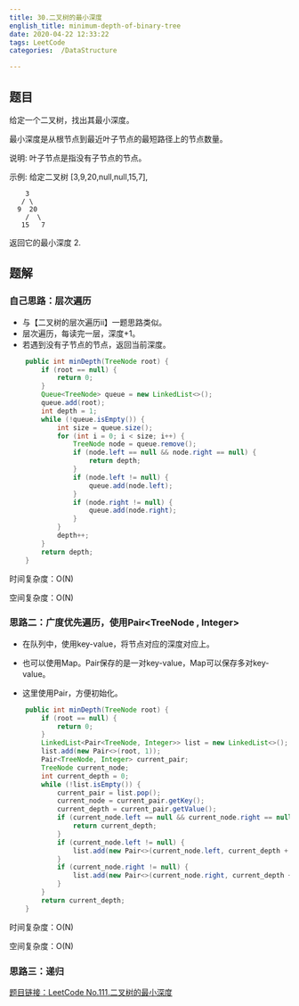 ```yaml
---
title: 30.二叉树的最小深度
english_title: minimum-depth-of-binary-tree
date: 2020-04-22 12:33:22
tags: LeetCode
categories:  /DataStructure

---
```


## 题目

给定一个二叉树，找出其最小深度。

最小深度是从根节点到最近叶子节点的最短路径上的节点数量。

说明: 叶子节点是指没有子节点的节点。

示例:
给定二叉树 [3,9,20,null,null,15,7],

```
    3
   / \
  9  20
    /  \
   15   7
```
返回它的最小深度  2.

## 题解

### 自己思路：层次遍历

* 与【二叉树的层次遍历ii】一题思路类似。
* 层次遍历，每读完一层，深度+1。
* 若遇到没有子节点的节点，返回当前深度。

```java
    public int minDepth(TreeNode root) {
        if (root == null) {
            return 0;
        }
        Queue<TreeNode> queue = new LinkedList<>();
        queue.add(root);
        int depth = 1;
        while (!queue.isEmpty()) {
            int size = queue.size();
            for (int i = 0; i < size; i++) {
                TreeNode node = queue.remove();
                if (node.left == null && node.right == null) {
                    return depth;
                }
                if (node.left != null) {
                    queue.add(node.left);
                }
                if (node.right != null) {
                    queue.add(node.right);
                }
            }
            depth++;
        }
        return depth;
    }
```

时间复杂度：O(N)

空间复杂度：O(N)

### 思路二：广度优先遍历，使用Pair<TreeNode , Integer>

* 在队列中，使用key-value，将节点对应的深度对应上。

* 也可以使用Map。Pair保存的是一对key-value，Map可以保存多对key-value。

* 这里使用Pair，方便初始化。

```java
    public int minDepth(TreeNode root) {
        if (root == null) {
            return 0;
        }
        LinkedList<Pair<TreeNode, Integer>> list = new LinkedList<>();
        list.add(new Pair<>(root, 1));
        Pair<TreeNode, Integer> current_pair;
        TreeNode current_node;
        int current_depth = 0;
        while (!list.isEmpty()) {
            current_pair = list.pop();
            current_node = current_pair.getKey();
            current_depth = current_pair.getValue();
            if (current_node.left == null && current_node.right == null) {
                return current_depth;
            }
            if (current_node.left != null) {
                list.add(new Pair<>(current_node.left, current_depth + 1));
            }
            if (current_node.right != null) {
                list.add(new Pair<>(current_node.right, current_depth + 1));
            }
        }
        return current_depth;
    }
```

时间复杂度：O(N)

空间复杂度：O(N)

### 思路三：递归



[题目链接：LeetCode No.111.二叉树的最小深度](https://leetcode-cn.com/problems/minimum-depth-of-binary-tree)